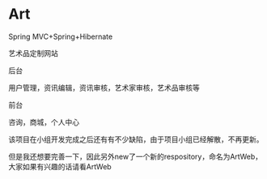 # Art
Spring MVC+Spring+Hibernate

艺术品定制网站

后台

用户管理，资讯编辑，资讯审核，艺术家审核，艺术品审核等

前台

咨询，商城，个人中心

该项目在小组开发完成之后还有有不少缺陷，由于项目小组已经解散，不再更新。

但是我还想要完善一下，因此另外new了一个新的respository，命名为ArtWeb，大家如果有兴趣的话请看ArtWeb
